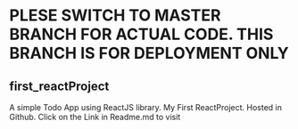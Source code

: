 # PLESE SWITCH TO MASTER BRANCH FOR ACTUAL CODE. THIS BRANCH IS FOR DEPLOYMENT ONLY
## first_reactProject
A simple Todo App using ReactJS library. My First ReactProject. Hosted in Github. Click on the Link in Readme.md to visit
